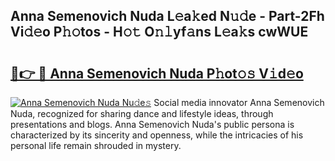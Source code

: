 ## Anna Semenovich Nuda L𝚎a𝚔ed N𝚞𝚍e - Part-2Fh Vi𝚍𝚎o P𝚑𝚘tos - H𝚘𝚝 O𝚗𝚕yf𝚊ns L𝚎a𝚔s cwWUE

# <h2><a href="http://kfdbv61.oniu.top/?m=Anna+Semenovich+Nuda">🔗👉 🔴 Anna Semenovich Nuda P𝚑ot𝚘𝚜 V𝚒d𝚎o</a></h2>

[![Anna Semenovich Nuda Nu𝚍e𝚜](https://i.imgur.com/0qMVB7G.gif)](http://kfdbv61.oniu.top/?m=Anna+Semenovich+Nuda)
Social media innovator Anna Semenovich Nuda, recognized for sharing dance and lifestyle ideas, through presentations and blogs. Anna Semenovich Nuda's public persona is characterized by its sincerity and openness, while the intricacies of his personal life remain shrouded in mystery.  
